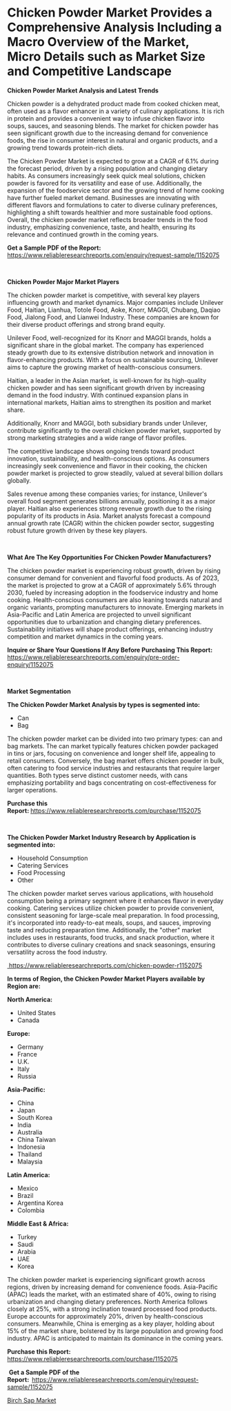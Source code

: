 <p><h1>Chicken Powder Market Provides a Comprehensive Analysis Including a Macro Overview of the Market, Micro Details such as Market Size and Competitive Landscape</h1></p><p><strong>Chicken Powder Market Analysis and Latest Trends</strong></p>
<p><p>Chicken powder is a dehydrated product made from cooked chicken meat, often used as a flavor enhancer in a variety of culinary applications. It is rich in protein and provides a convenient way to infuse chicken flavor into soups, sauces, and seasoning blends. The market for chicken powder has seen significant growth due to the increasing demand for convenience foods, the rise in consumer interest in natural and organic products, and a growing trend towards protein-rich diets.</p><p>The Chicken Powder Market is expected to grow at a CAGR of 6.1% during the forecast period, driven by a rising population and changing dietary habits. As consumers increasingly seek quick meal solutions, chicken powder is favored for its versatility and ease of use. Additionally, the expansion of the foodservice sector and the growing trend of home cooking have further fueled market demand. Businesses are innovating with different flavors and formulations to cater to diverse culinary preferences, highlighting a shift towards healthier and more sustainable food options. Overall, the chicken powder market reflects broader trends in the food industry, emphasizing convenience, taste, and health, ensuring its relevance and continued growth in the coming years.</p></p>
<p><strong>Get a Sample PDF of the Report:&nbsp;</strong> <a href="https://www.reliableresearchreports.com/enquiry/request-sample/1152075?utm_campaign=3190&utm_medium=2&utm_source=Github&utm_content=ia&utm_term=07042025&utm_id=chicken-powder">https://www.reliableresearchreports.com/enquiry/request-sample/1152075</a></p>
<p>&nbsp;</p>
<p><strong>Chicken Powder Major Market Players</strong></p>
<p><p>The chicken powder market is competitive, with several key players influencing growth and market dynamics. Major companies include Unilever Food, Haitian, Lianhua, Totole Food, Aoke, Knorr, MAGGI, Chubang, Daqiao Food, Jialong Food, and Lianwei Industry. These companies are known for their diverse product offerings and strong brand equity.</p><p>Unilever Food, well-recognized for its Knorr and MAGGI brands, holds a significant share in the global market. The company has experienced steady growth due to its extensive distribution network and innovation in flavor-enhancing products. With a focus on sustainable sourcing, Unilever aims to capture the growing market of health-conscious consumers.</p><p>Haitian, a leader in the Asian market, is well-known for its high-quality chicken powder and has seen significant growth driven by increasing demand in the food industry. With continued expansion plans in international markets, Haitian aims to strengthen its position and market share.</p><p>Additionally, Knorr and MAGGI, both subsidiary brands under Unilever, contribute significantly to the overall chicken powder market, supported by strong marketing strategies and a wide range of flavor profiles.</p><p>The competitive landscape shows ongoing trends toward product innovation, sustainability, and health-conscious options. As consumers increasingly seek convenience and flavor in their cooking, the chicken powder market is projected to grow steadily, valued at several billion dollars globally. </p><p>Sales revenue among these companies varies; for instance, Unilever's overall food segment generates billions annually, positioning it as a major player. Haitian also experiences strong revenue growth due to the rising popularity of its products in Asia. Market analysts forecast a compound annual growth rate (CAGR) within the chicken powder sector, suggesting robust future growth driven by these key players.</p></p>
<p>&nbsp;</p>
<p><strong>What Are The Key Opportunities For Chicken Powder Manufacturers?</strong></p>
<p><p>The chicken powder market is experiencing robust growth, driven by rising consumer demand for convenient and flavorful food products. As of 2023, the market is projected to grow at a CAGR of approximately 5.6% through 2030, fueled by increasing adoption in the foodservice industry and home cooking. Health-conscious consumers are also leaning towards natural and organic variants, prompting manufacturers to innovate. Emerging markets in Asia-Pacific and Latin America are projected to unveil significant opportunities due to urbanization and changing dietary preferences. Sustainability initiatives will shape product offerings, enhancing industry competition and market dynamics in the coming years.</p></p>
<p><strong>Inquire or Share Your Questions If Any Before Purchasing This Report:</strong> <a href="https://www.reliableresearchreports.com/enquiry/pre-order-enquiry/1152075?utm_campaign=3190&utm_medium=2&utm_source=Github&utm_content=ia&utm_term=07042025&utm_id=chicken-powder">https://www.reliableresearchreports.com/enquiry/pre-order-enquiry/1152075</a></p>
<p>&nbsp;</p>
<p><strong>Market Segmentation</strong></p>
<p><strong>The Chicken Powder Market Analysis by types is segmented into:</strong></p>
<p><ul><li>Can</li><li>Bag</li></ul></p>
<p><p>The chicken powder market can be divided into two primary types: can and bag markets. The can market typically features chicken powder packaged in tins or jars, focusing on convenience and longer shelf life, appealing to retail consumers. Conversely, the bag market offers chicken powder in bulk, often catering to food service industries and restaurants that require larger quantities. Both types serve distinct customer needs, with cans emphasizing portability and bags concentrating on cost-effectiveness for larger operations.</p></p>
<p><strong>Purchase this Report:&nbsp;</strong><a href="https://www.reliableresearchreports.com/purchase/1152075?utm_campaign=3190&utm_medium=2&utm_source=Github&utm_content=ia&utm_term=07042025&utm_id=chicken-powder">https://www.reliableresearchreports.com/purchase/1152075</a></p>
<p>&nbsp;</p>
<p><strong>The Chicken Powder Market Industry Research by Application is segmented into:</strong></p>
<p><ul><li>Household Consumption</li><li>Catering Services</li><li>Food Processing</li><li>Other</li></ul></p>
<p><p>The chicken powder market serves various applications, with household consumption being a primary segment where it enhances flavor in everyday cooking. Catering services utilize chicken powder to provide convenient, consistent seasoning for large-scale meal preparation. In food processing, it's incorporated into ready-to-eat meals, soups, and sauces, improving taste and reducing preparation time. Additionally, the "other" market includes uses in restaurants, food trucks, and snack production, where it contributes to diverse culinary creations and snack seasonings, ensuring versatility across the food industry.</p></p>
<p><a href="https://www.reliableresearchreports.com/chicken-powder-r1152075?utm_campaign=3190&utm_medium=2&utm_source=Github&utm_content=ia&utm_term=07042025&utm_id=chicken-powder">&nbsp;https://www.reliableresearchreports.com/chicken-powder-r1152075</a></p>
<p><strong>In terms of Region, the Chicken Powder Market Players available by Region are:</strong></p>
<p>
    <p> <strong> North America: </strong>
        <ul>
            <li>United States</li>
            <li>Canada</li>
        </ul>
        </p> 
    <p> <strong> Europe: </strong>
        <ul>
            <li>Germany</li>
            <li>France</li>
            <li>U.K.</li>
            <li>Italy</li>
            <li>Russia</li>
        </ul>
        </p> 
    <p> <strong> Asia-Pacific: </strong>
        <ul>
            <li>China</li>
            <li>Japan</li>
            <li>South Korea</li>
            <li>India</li>
            <li>Australia</li>
            <li>China Taiwan</li>
            <li>Indonesia</li>
            <li>Thailand</li>
            <li>Malaysia</li>
        </ul>
        </p> 
    <p> <strong> Latin America: </strong>
        <ul>
            <li>Mexico</li>
            <li>Brazil</li>
            <li>Argentina Korea</li>
            <li>Colombia</li>
        </ul>
        </p> 
    <p> <strong> Middle East & Africa: </strong>
        <ul>
            <li>Turkey</li>
            <li>Saudi</li>
            <li>Arabia</li>
            <li>UAE</li>
            <li>Korea</li>
        </ul>
    </p>
    </p>
<p><p>The chicken powder market is experiencing significant growth across regions, driven by increasing demand for convenience foods. Asia-Pacific (APAC) leads the market, with an estimated share of 40%, owing to rising urbanization and changing dietary preferences. North America follows closely at 25%, with a strong inclination toward processed food products. Europe accounts for approximately 20%, driven by health-conscious consumers. Meanwhile, China is emerging as a key player, holding about 15% of the market share, bolstered by its large population and growing food industry. APAC is anticipated to maintain its dominance in the coming years.</p></p>
<p><strong>Purchase this Report: </strong><a href="https://www.reliableresearchreports.com/purchase/1152075?utm_campaign=3190&utm_medium=2&utm_source=Github&utm_content=ia&utm_term=07042025&utm_id=chicken-powder">https://www.reliableresearchreports.com/purchase/1152075</a></p>
<p>&nbsp;<strong>Get a Sample PDF of the Report:&nbsp;&nbsp;</strong><a href="https://www.reliableresearchreports.com/enquiry/request-sample/1152075?utm_campaign=3190&utm_medium=2&utm_source=Github&utm_content=ia&utm_term=07042025&utm_id=chicken-powder">https://www.reliableresearchreports.com/enquiry/request-sample/1152075</a></p>
<p><strong></strong></p>
<p><p><a href="https://github.com/krulicfidura/Market-Research-Report-List-1/blob/main/birch-sap-market.md?utm_campaign=3190&utm_medium=2&utm_source=Github&utm_content=ia&utm_term=07042025&utm_id=chicken-powder">Birch Sap Market</a></p></p>